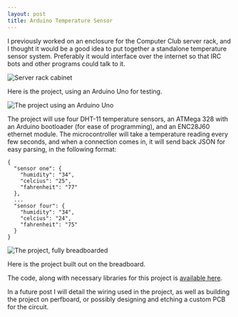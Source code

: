 ```yaml
---
layout: post
title: Arduino Temperature Sensor
---
```


I previously worked on an enclosure for the Computer Club server rack, and I thought it would be a good idea to put together a standalone temperature sensor system. Preferably it would interface over the internet so that IRC bots and other programs could talk to it.

![Server rack cabinet](https://farm9.staticflickr.com/8612/16524942312_81b622a8aa_z_d.jpg)

Here is the project, using an Arduino Uno for testing.

![The project using an Arduino Uno](https://farm8.staticflickr.com/7339/16525954455_dae4872608_z_d.jpg)

The project will use four DHT-11 temperature sensors, an ATMega 328 with an Arduino bootloader (for ease of programming), and an ENC28J60 ethernet module. The microcontroller will take a temperature reading every few seconds, and when a connection comes in, it will send back JSON for easy parsing, in the following format:

```
{
  "sensor one": {
    "humidity": "34",
    "celcius": "25",
    "fahrenheit": "77"
  },
  ...
  "sensor four": {
    "humidity": "34",
    "celcius": "24",
    "fahrenheit": "75"
  }
}
```
![The project, fully breadboarded](https://farm8.staticflickr.com/7399/16338473020_17f4c32a53_z_d.jpg)

Here is the project built out on the breadboard.

The code, along with necessary libraries for this project is [available here](https://github.com/rhinoceraptor/arduino-server-sensor).

In a future post I will detail the wiring used in the project, as well as building the project on perfboard, or possibly designing and etching a custom PCB for the circuit.

